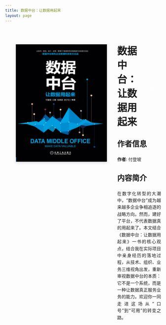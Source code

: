 ```yaml
---
title: 数据中台：让数据用起来
layout: page
---
```

<div class="book-info">
  <div class="book-cover">
    <img src="https://raw.githubusercontent.com/binarycoder777/personal-pic/main/pic/20250623155724.png" alt="Don't Make Me Think">
  </div>
  <div class="book-details">
    <div class="book-title">
      <h1>数据中台：让数据用起来</h1>
      <a href="https://github.com/binarycoder777/perosonal-book/blob/main/book/%E6%95%B0%E6%8D%AE%E4%B8%AD%E5%8F%B0%EF%BC%9A%E8%AE%A9%E6%95%B0%E6%8D%AE%E7%94%A8%E8%B5%B7%E6%9D%A5%20(%E4%BB%98%E7%99%BB%E5%9D%A1)%20(Z-Library).pdf" class="read-link">阅读</a>
    </div>
    <div class="author-info">
      <h2>作者信息</h2>
      <p><strong>作者</strong>: 付登坡</p>
    </div>
    <div class="book-intro">
      <h2>内容简介</h2>
</div>
<div class="intro-content">
  <p>
    在数字化转型的大潮中，“数据中台”成为越来越多企业争相追逐的战略方向。然而，建好了平台，不代表数据真的用起来了。本文结合《数据中台：让数据用起来》一书的核心观点，结合我在实际项目中亲身经历的落地过程，从技术、组织、业务三维视角出发，重新审视数据中台的本质：它不是一个系统，而是一种让数据真正服务业务的能力。欢迎你一同走进这场从“口号”到“可用”的转变之路。
  </p>
</div>

</div>

<style>
.book-info {
  display: flex;
  gap: 2rem;
  margin: 2rem 0;
  background-color: var(--vp-c-bg-soft);
  padding: 2rem;
  border-radius: 8px;
}

.book-cover img {
  max-width: 300px;
  height: auto;
  border-radius: 4px;
  box-shadow: 0 4px 8px rgba(0, 0, 0, 0.1);
}

.book-details {
  flex: 2;
}

.book-details h2 {
  margin-top: 0;
  color: var(--vp-c-text-1);
  font-size: 1.5rem;
  border-bottom: 2px solid var(--vp-c-divider);
  padding-bottom: 0.5rem;
  margin-bottom: 1rem;
}

.author-info {
  margin-bottom: 2rem;
}

.author-info p {
  margin: 0.5rem 0;
  color: var(--vp-c-text-2);
}

.intro-content {
  line-height: 1.6;
  color: var(--vp-c-text-2);
}

.intro-content p {
  margin: 1rem 0;
  text-align: justify;
}

@media (max-width: 768px) {
  .book-info {
    flex-direction: column;
    padding: 1rem;
  }

  .book-cover img {
    max-width: 100%;
  }
}

.book-title {
  display: flex;
  align-items: center;
  gap: 1rem;
  margin-bottom: 2rem;
}

.book-title h1 {
  margin: 0;
  color: var(--vp-c-text-1);
  font-size: 2rem;
}

.read-link {
  display: inline-block;
  padding: 0.5rem 1.5rem;
  background-color: var(--vp-c-brand);
  color: white;
  text-decoration: none;
  border-radius: 4px;
  transition: background-color 0.2s;
}

.read-link:hover {
  background-color: var(--vp-c-brand-dark);
}
</style>
